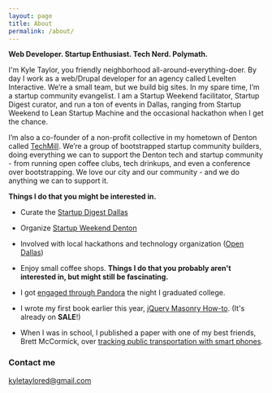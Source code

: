 ```yaml
---
layout: page
title: About
permalink: /about/
---
```


**Web Developer. Startup Enthusiast. Tech Nerd. Polymath.**

I'm Kyle Taylor, you friendly neighborhood all-around-everything-doer. By day I work as a web/Drupal developer for an agency called Levelten Interactive. We’re a small team, but we build big sites. In my spare time, I’m a startup community evangelist. I am a Startup Weekend facilitator, Startup Digest curator, and run a ton of events in Dallas, ranging from Startup Weekend to Lean Startup Machine and the occasional hackathon when I get the chance.

I’m also a co-founder of a non-profit collective in my hometown of Denton called [TechMill](http://techmill.co/). We’re a group of bootstrapped startup community builders, doing everything we can to support the Denton tech and startup community - from running open coffee clubs, tech drinkups, and even a conference over bootstrapping. We love our city and our community - and we do anything we can to support it.

**Things I do that you might be interested in.**

*   Curate the [Startup Digest Dallas](https://www.startupdigest.com/digests/dallas)
*   Organize [Startup Weekend Denton](http://denton.startupweekend.org/)
*   Involved with local hackathons and technology organization ([Open Dallas](http://opendallas.org/))
*   Enjoy small coffee shops.
**Things I do that you probably aren't interested in, but might still be fascinating.**

*   I got [engaged through Pandora](http://www.huffingtonpost.com/2012/05/16/pandora-proposal-kyle-taylor_n_1520981.html) the night I graduated college.
*   I wrote my first book earlier this year, [jQuery Masonry How-to](http://www.packtpub.com/jquery-masonry-how-to/book). (It's already on **SALE**!)
*   When I was in school, I published a paper with one of my best friends, Brett McCormick, over [tracking public transportation with smart phones](http://trid.trb.org/view.aspx?id=1224973).

### Contact me

[kyletaylored@gmail.com](mailto:kyletaylored@gmail.com)
